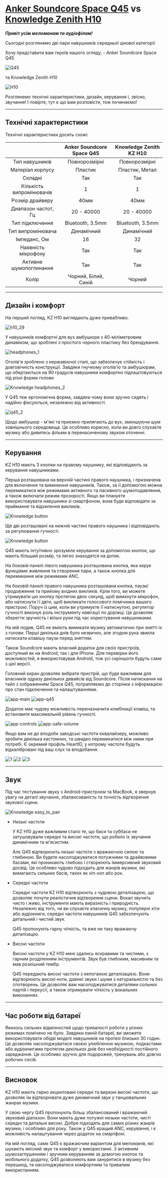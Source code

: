 # [Anker Soundcore Space Q45](https://soundmag.ua/uk/besprovodnye-naushniki-anker-soundsore-space-q45-blue.html 'Сторінка на soundmag.ua') vs [Knowledge Zenith H10](https://soundmag.ua/uk/bezprovidni-navushniki-knowledge-zenith-h10-over-ear-headphone-anc-black.html 'Сторінка Knowledge Zenith KZ H10 на soundmag.ua')

**_Привіт усім меломанам та аудіофілам!_**

Сьогодні розглянемо дві пари навушників середньої цінової категорії

Хочу представити вам героїв нашого огляду, - Anker Soundcore Space Q45

![Q45](images/SPACE_Q45/q45.jpeg)

та Knowledge Zenith H10

![H10](images/KZ_H10/headphones_on_table.jpeg)

Розглянемо технічні характеристики, дизайн, керування і, звісно, звучання! І повірте, тут є що вам розповісти, тож починаємо!

---

## Технічні характеристики

Технічні характеристики досить схожі:

|                          | Anker Soundcore Space Q45 | Knowledge Zenith KZ H10 |
| :----------------------: | :-----------------------: | :---------------------: |
|      Тип навушників      |       Повнорозмірні       |      Повнорозмірні      |
|     Матеріал корпусу     |          Пластик          |     Пластик, Метал      |
|         Складні          |            Так            |           Так           |
| Кількість випромінювачів |             1             |            1            |
|     Розмір драйверу      |           40мм            |          40мм           |
|   Диапазон частот, Гц    |        20 - 40000         |       20 - 40000        |
|     Тип підключення      |     Bluetooth, 3.5mm      |    Bluetooth, 3.5mm     |
|    Тип випромінювача     |        Динамічний         |       Динамічний        |
|       Імпеданс, Ом       |            16             |           32            |
|   Наявність мікрофону    |            Так            |           Так           |
|  Активне шумопоглинання  |            Так            |           Так           |
|          Колір           |   Чорний, Білий, Синій    |         Чорний          |

---

## Дизайн і комфорт

На перший погляд, KZ H10 виглядають дуже привабливо.

![h10_29](images/KZ_H10/h10_29.jpeg)

У навушників комфортні для вух амбушюри з 40-міліметровим динаміком, що зроблені з простого чорного пластику без брендування.

![headphones_1](images/KZ_H10/headphones_1.jpeg)

Оголів'я зроблено з нержавіючої сталі, що забезпечує стійкість і довговічність конструкції. Завдяки гнучкому оголів'ю та амбушюрам, що обертаються на 90 градусів навушники комфортно підлаштовуються під різні форми голови

![Knowledge headphones_2](images/KZ_H10/headphones_2.jpeg)

У Q45 теж ергономічна форма, завдяки чому вони зручно сидять і надійно фіксуються, незалежно від активності.

![q45_2](images/SPACE_Q45/q45_2.jpeg)

Щодо амбушюр - м'які та приємно прилягають до вух, зменшуючи шум зовнішнього середовища. Це особливо корисно, коли ви довго слухаєте музику або дивитесь фільми в перенасиченому звуком оточенні.

---

## Керування

KZ H10 мають 3 кнопки на правому наушнику, які відповідають за керування навушниками.

Перша розташована на верхній частині правого наушника, і призначена для включення та вимкнення навушників. Також, за ії допомогою можна перемикатися між режимами активного та пасивного шумоподавляння, а також включати режим прозорості. Якщо ви плануєте використовувати навушники зі смартфоном, вона буде відповідати за приймання та відхилення викликів.

![Knowledge button](images/KZ_H10/button-power.jpeg)

Ще дві розташовані на нижній частині правого наушника і відповідають за регулювання гучності.

![Knowledge button](images/KZ_H10/button-volume.jpeg)

Q45 мають інтуїтивно зрозуміле керування за допомогою кнопок, що мають більший розмір, та легко знаходятся на дотик.

На боковій панелі лівого навушника розташована кнопка, яка керує функціями живлення та створення пари, а також кнопка для перемикання між режимами ANC.

На боковій панелі правого навушника розташована кнопка, паузи/продовження та прийому вхідних викликів. Крім того, ви можете утримувати цю кнопку протягом двох секунд, щоб вимкнути мікрофон, або натиснути її двічі, щоб викликати голосового помічника вашого пристрою. Поруч із цим, коли ви утримуєте ії натиснутою, регулятор гучності виконує роль інструменту навігації по доріжці. Це дозволяє зберегти зручність і вільні руки під час користування навушниками.

На мій подив, Q45 не вміють вимикати музику автоматично при знятті іх з голови. Перші декілька днів було незвично, але згодом рука звикла натискати клавішу паузи перед зняттям.

Також Soundcore мають власний додаток для своїх пристроїв, доступний як на Android, так і для iPhone. Для перевірки його можливостей, я використовував Android, тож усі скріншоти будуть саме з цієї версії.

Головний єкран дозволяє вибрати пристрій, що буде важливим для власників одразу декількох девайсів від Soundcore. Після натискання на тайл з зображенням Space Q45, потрапляємо до сторінки з інформацією про стан підключення та налаштуваннями.

![app-main](images/SPACE_Q45/app-main.jpeg)
![app-q45](images/SPACE_Q45/app-q45.jpeg)

Додаток має чудову можливість переназначити комбінації клавіш, та встановити максимальній рівень гучності.

![app-controls](images/SPACE_Q45/app-controls.jpeg)
![app-safe-volume](images/SPACE_Q45/app-safe-volume.jpeg)

Якщо вам не до вподоби заводські частоти єквалайзеру, можливо зробити декілька кастомних, та швидко перемикатися між ними при потребі. Є окремий профіль HeartID, у котрому частоти будуть відкалібровані під ваш слух та вподобання.

![1](images/SPACE_Q45/app-hearing-test-1.jpeg)
![2](images/SPACE_Q45/app-hearing-test-2.jpeg)
![3](images/SPACE_Q45/app-hearing-test-result.jpeg)

---

## Звук

Під час тестування звуку з Android-пристроєм та MacBook, я звернув увагу на деталі звучання, збалансованість та точність відтворення звукової сцени.

![Knowledge easy_to_pair](images/KZ_H10/easy_to_pair.jpeg)

- Низькі частоти

  У KZ H10 дуже важливим стало те, що баси та суббаси не затушовували середні та високі частоти, що робило їх звучання динамічним та м'ясистим.

  Алє Q45 відтворюють низькі частоти з вражаючою силою та глибиною. Ви будете насолоджуватися потужними та драйвовими басами, які проникають глибоко і створюють іммерсивний звуковий досвід. Це особливо чудово підходить для жанрів музики, які вимагають сильних басів, таких як хіп-хоп або рок.

- Середні частоти

  Середні частоти KZ H10 відтворюють з чудовою деталізацією, що дозволяє почути реалістичне відтворення сцени.
  Вокал звучить чисто і живо, інструменти мають виразність і природність. Незалежно від того, чи ви слухаєте класичну музику, популярні хіти або аудіокниги, середні частоти навушників Q45 забезпечують детальний і чистий звук.

  Q45 пропонують гарну чіткість, та вже не таку вражаючу деталізацію.

- Високі частоти

  Високі частоти у KZ H10 мені здались яскравими та чистими, з гарним розділенням інструментів. Звук був глибоким, масивним та мав розкішний тембр.

  Q45 передають високі частоти з непоганою деталізацією. Вони відтворюють високі ноти, дзвінкі звуки і шуми з натуральністю та без спотворень. Це дозволяє вам насолоджуватися деталями сольних партій і перкусії, а також отримувати чіткість у вокальних виконаннях.

---

## Час роботи від батареї

Якихось сильних відмінностей щодо тривалості роботи у різних режимах помічено не було. Завдяки ємній батареї, ви зможете використовувати обідві моделі навушників на протязі близько 30 годин. Це дозволяє насолоджуватися своєю улюбленою музикою, подкастами або аудіокнигами протягом декількох днів без необхідності постійного заряджання. Це особливо зручно для подорожей, тренувань або довгих робочих сесій.

---

## Висновок

KZ H10 мають гарно акцентовані середні та виразні високі частоти, що дозволяє їм відтворювати дуже динамічний звук у танцювальних жанрах музики.

У свою чергу Q45 пропонують більш збалансований і вражаючий звуковий діапазон. Вони мають дуже потужні низьки частоти, чисті середні та детальні високі. Добре підходять для самих різних жанрів музики, і особливо для року. Також у Q45 кращий ANC, керування, і є можливість налаштування через додаток на смартфоні.

На мій погляд, самє Q45 є вражаючим варіантом для меломанів, які шукають якісний звук та комфорт у використанні. З активним шумозаглушенням і зручним керуванням за домогою кнопок та мобільного додатку, Q45 дозволяють вам зануритися в музику без перешкод, та насолоджуватися комфортним та тривалим використанням.
